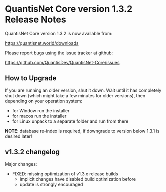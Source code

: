 QuantisNet Core version 1.3.2 Release Notes
=======================================


QuantisNet Core version 1.3.2 is now available from:

  https://quantisnet.world/downloads

Please report bugs using the issue tracker at github:

  https://github.com/QuantisDev/QuantisNet-Core/issues


How to Upgrade
--------------

If you are running an older version, shut it down. Wait until it has completely
shut down (which might take a few minutes for older versions), then depending on
your operation system:

* for Window run the installer
* for macos run the installer
* for Linux unpack to a separate folder and run from there

**NOTE**: database re-index is required, if downgrade to version below 1.3.1 is desired later!


v1.3.2 changelog
----------------

Major changes:

- FIXED: missing optimization of v1.3.x release builds
    - implicit changes have disabled build optimization before
    - update is strongly encouraged

